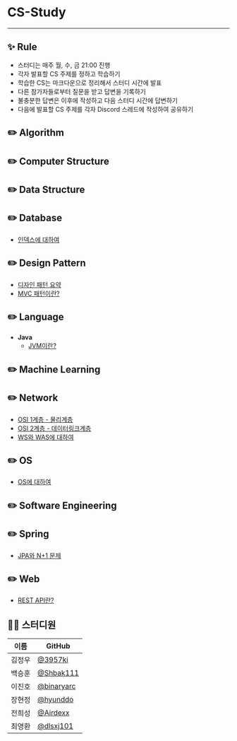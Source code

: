 # CS-Study

---

## ✨ Rule

- 스터디는 매주 월, 수, 금 21:00 진행
- 각자 발표할 CS 주제를 정하고 학습하기
- 학습한 CS는 마크다운으로 정리해서 스터디 시간에 발표
- 다른 참가자들로부터 질문을 받고 답변을 기록하기
- 불충분한 답변은 이후에 작성하고 다음 스터디 시간에 답변하기
- 다음에 발표할 CS 주제를 각자 Discord 스레드에 작성하여 공유하기

## ✏️ Algorithm

## ✏️ Computer Structure

## ✏️ Data Structure

## ✏️ Database

- [인덱스에 대하여](https://github.com/SeaMonkeyPlus/CS-Study/blob/main/Database/Index.md)

## ✏️ Design Pattern

- [디자인 패턴 요약](https://github.com/SeaMonkeyPlus/CS-Study/blob/main/Design%20Pattern/summary/%EB%94%94%EC%9E%90%EC%9D%B8%20%ED%8C%A8%ED%84%B4%2028d70798acca809ca526cddd6e08fec8.md)
- [MVC 패턴이란?](https://github.com/SeaMonkeyPlus/CS-Study/blob/main/Design%20Pattern/MVC.md)

## ✏️ Language

- **Java**
  - [JVM이란?](https://github.com/SeaMonkeyPlus/CS-Study/blob/main/Language/Java/JVM.md)

## ✏️ Machine Learning

## ✏️ Network

- [OSI 1계층 - 물리계층](https://github.com/SeaMonkeyPlus/CS-Study/blob/main/Network/OSI_%EB%AC%BC%EB%A6%AC%EA%B3%84%EC%B8%B5.md)
- [OSI 2계층 - 데이터링크계층](https://github.com/SeaMonkeyPlus/CS-Study/blob/main/Network/OSI_2%EA%B3%84%EC%B8%B5.md)
- [WS와 WAS에 대하여](https://github.com/SeaMonkeyPlus/CS-Study/blob/main/Network/WS%EC%99%80%20WAS.md)

## ✏️ OS

- [OS에 대하여](https://github.com/SeaMonkeyPlus/CS-Study/blob/main/OS/OS.md)

## ✏️ Software Engineering

## ✏️ Spring

- [JPA와 N+1 문제](https://github.com/SeaMonkeyPlus/CS-Study/blob/main/Spring/JPA/JPA_N%2B1.md)

## ✏️ Web

- [REST API란?](https://github.com/SeaMonkeyPlus/CS-Study/blob/main/Web/REST-API.md)

## 👨‍💻 스터디원

| 이름   | GitHub                                     |
| ------ | ------------------------------------------ |
| 김정우 | [@3957ki](https://github.com/3957ki)       |
| 백승훈 | [@Shbak111](https://github.com/Shbak111)   |
| 이진호 | [@binaryarc](https://github.com/binaryarc) |
| 장현정 | [@hyunddo](https://github.com/hyunddo)     |
| 전희성 | [@Airdexx](https://github.com/Airdexx)     |
| 최영환 | [@dlsxj101](https://github.com/dlsxj101)   |
